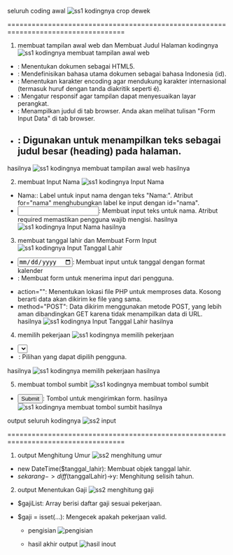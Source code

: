seluruh coding awal
![ss1 kodingnya crop dewek](https://github.com/user-attachments/assets/6dc9b397-d877-42c2-8f7e-ef27c725bab1)

===================================================================================
1. membuat tampilan awal web dan Membuat Judul Halaman
kodingnya
![ss1 kodingnya membuat tampilan awal web](https://github.com/user-attachments/assets/f2aad5ca-e35d-489a-af6c-8fde077147eb)
- <!DOCTYPE html>: Menentukan dokumen sebagai HTML5.
- <html lang="id">: Mendefinisikan bahasa utama dokumen sebagai bahasa Indonesia (id).
- <meta charset="UTF-8">: Menentukan karakter encoding agar mendukung karakter internasional (termasuk huruf dengan tanda diakritik seperti é).
- <meta name="viewport" content="width=device-width, initial-scale=1.0">: Mengatur responsif agar tampilan dapat menyesuaikan layar perangkat.
- <title>Form Input Data</title>: Menampilkan judul di tab browser. Anda akan melihat tulisan "Form Input Data" di tab browser.
- <h2>: Digunakan untuk menampilkan teks sebagai judul besar (heading) pada halaman.
hasilnya
![ss1 kodingnya membuat tampilan awal web hasilnya](https://github.com/user-attachments/assets/a03fbc71-7663-466a-b9a1-fbf89a2e9db7)


2. membuat Input Nama
![ss1 kodingnya Input Nama](https://github.com/user-attachments/assets/bf6fd3b9-3693-4dc2-866c-23e68997fb73)
- <label for="nama">Nama:</label>: Label untuk input nama dengan teks "Nama:". Atribut for="nama" menghubungkan label ke input dengan id="nama".
- <input type="text" id="nama" name="nama" required>: Membuat input teks untuk nama. Atribut required memastikan pengguna wajib mengisi.
hasilnya
![ss1 kodingnya Input Nama hasilnya](https://github.com/user-attachments/assets/6d344602-ca3e-439e-bfcf-d7d01704bfdd)


3. membuat tanggal lahir dan Membuat Form Input
![ss1 kodingnya Input Tanggal Lahir](https://github.com/user-attachments/assets/e6e08098-3bdc-453c-ab85-2b93aeb0aaee)
- <input type="date">: Membuat input untuk tanggal dengan format kalender
- <form>: Membuat form untuk menerima input dari pengguna.
- action="": Menentukan lokasi file PHP untuk memproses data. Kosong berarti data akan dikirim ke file yang sama.
- method="POST": Data dikirim menggunakan metode POST, yang lebih aman dibandingkan GET karena tidak menampilkan data di URL.
hasilnya
![ss1 kodingnya Input Tanggal Lahir hasilnya](https://github.com/user-attachments/assets/0337cc8d-a26d-4f02-ad4e-162898ff17a0)


4. memilih pekerjaan
![ss1 kodingnya memilih pekerjaan](https://github.com/user-attachments/assets/41589aa1-70ab-40a1-8a89-d779669cec4d)
- <select>: Membuat dropdown untuk pilihan pekerjaan.
- <option>: Pilihan yang dapat dipilih pengguna.
hasilnya
![ss1 kodingnya memilih pekerjaan hasilnya](https://github.com/user-attachments/assets/184c8612-9a11-46cf-b9b7-eb87f6d707dd)


5. membuat tombol sumbit
![ss1 kodingnya membuat tombol sumbit](https://github.com/user-attachments/assets/1cc04f84-ff78-4e15-90f8-95ad2114a6cd)
- <input type="submit">: Tombol untuk mengirimkan form.
hasilnya
![ss1 kodingnya membuat tombol sumbit hasilnya](https://github.com/user-attachments/assets/4dc64841-43b5-42ca-bd1a-abba13e003a5)


output
seluruh kodingnya
![ss2 input](https://github.com/user-attachments/assets/ccd98191-1d73-4bb0-a897-20bfebda1fb9)


===================================================================================
1. output Menghitung Umur
![ss2 menghitung umur](https://github.com/user-attachments/assets/f6f3b59d-953a-4b2b-94a7-f104490063a0)
- new DateTime($tanggal_lahir): Membuat objek tanggal lahir.
- $sekarang->diff($tanggalLahir)->y: Menghitung selisih tahun.


2. output Menentukan Gaji
![ss2 menghitung gaji](https://github.com/user-attachments/assets/0947332a-022a-4690-b3b7-d108830ff86a)
- $gajiList: Array berisi daftar gaji sesuai pekerjaan.
- $gaji = isset(...): Mengecek apakah pekerjaan valid.


   - pengisian
![pengisian](https://github.com/user-attachments/assets/4cdfbaac-a60f-407a-a700-e6d0f9f74ccb)

   - hasil akhir output
![hasil inout](https://github.com/user-attachments/assets/899289d1-8856-4583-9a5e-a81661d1931e)

